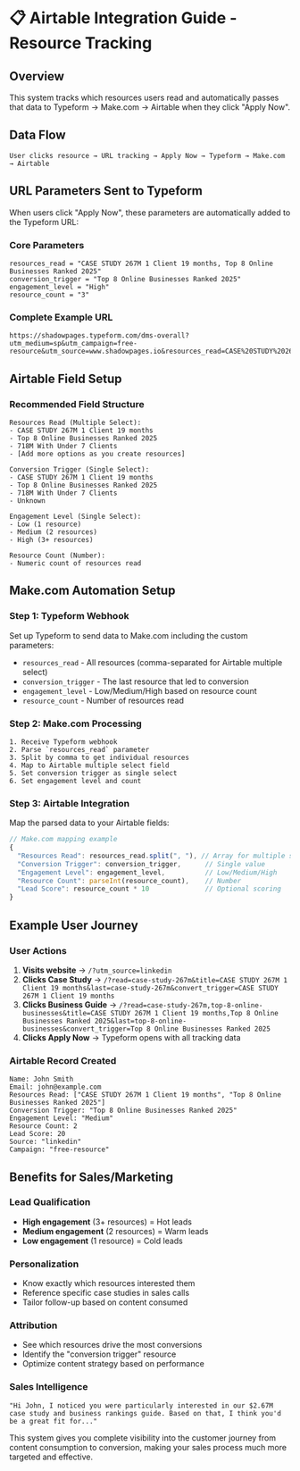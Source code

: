 # 📋 Airtable Integration Guide - Resource Tracking

## Overview
This system tracks which resources users read and automatically passes that data to Typeform → Make.com → Airtable when they click "Apply Now".

## Data Flow
```
User clicks resource → URL tracking → Apply Now → Typeform → Make.com → Airtable
```

## URL Parameters Sent to Typeform

When users click "Apply Now", these parameters are automatically added to the Typeform URL:

### Core Parameters
```
resources_read = "CASE STUDY 267M 1 Client 19 months, Top 8 Online Businesses Ranked 2025"
conversion_trigger = "Top 8 Online Businesses Ranked 2025"  
engagement_level = "High"
resource_count = "3"
```

### Complete Example URL
```
https://shadowpages.typeform.com/dms-overall?utm_medium=sp&utm_campaign=free-resource&utm_source=www.shadowpages.io&resources_read=CASE%20STUDY%20267M%201%20Client%2019%20months%2C%20Top%208%20Online%20Businesses%20Ranked%202025&conversion_trigger=Top%208%20Online%20Businesses%20Ranked%202025&engagement_level=High&resource_count=3
```

## Airtable Field Setup

### Recommended Field Structure
```
Resources Read (Multiple Select):
- CASE STUDY 267M 1 Client 19 months
- Top 8 Online Businesses Ranked 2025  
- 718M With Under 7 Clients
- [Add more options as you create resources]

Conversion Trigger (Single Select):
- CASE STUDY 267M 1 Client 19 months
- Top 8 Online Businesses Ranked 2025
- 718M With Under 7 Clients
- Unknown

Engagement Level (Single Select):
- Low (1 resource)
- Medium (2 resources) 
- High (3+ resources)

Resource Count (Number):
- Numeric count of resources read
```

## Make.com Automation Setup

### Step 1: Typeform Webhook
Set up Typeform to send data to Make.com including the custom parameters:
- `resources_read` - All resources (comma-separated for Airtable multiple select)
- `conversion_trigger` - The last resource that led to conversion
- `engagement_level` - Low/Medium/High based on resource count
- `resource_count` - Number of resources read

### Step 2: Make.com Processing
```
1. Receive Typeform webhook
2. Parse `resources_read` parameter 
3. Split by comma to get individual resources
4. Map to Airtable multiple select field
5. Set conversion trigger as single select
6. Set engagement level and count
```

### Step 3: Airtable Integration
Map the parsed data to your Airtable fields:
```javascript
// Make.com mapping example
{
  "Resources Read": resources_read.split(", "), // Array for multiple select
  "Conversion Trigger": conversion_trigger,      // Single value
  "Engagement Level": engagement_level,          // Low/Medium/High  
  "Resource Count": parseInt(resource_count),    // Number
  "Lead Score": resource_count * 10              // Optional scoring
}
```

## Example User Journey

### User Actions
1. **Visits website** → `/?utm_source=linkedin`
2. **Clicks Case Study** → `/?read=case-study-267m&title=CASE STUDY 267M 1 Client 19 months&last=case-study-267m&convert_trigger=CASE STUDY 267M 1 Client 19 months`
3. **Clicks Business Guide** → `/?read=case-study-267m,top-8-online-businesses&title=CASE STUDY 267M 1 Client 19 months,Top 8 Online Businesses Ranked 2025&last=top-8-online-businesses&convert_trigger=Top 8 Online Businesses Ranked 2025`
4. **Clicks Apply Now** → Typeform opens with all tracking data

### Airtable Record Created
```
Name: John Smith
Email: john@example.com
Resources Read: ["CASE STUDY 267M 1 Client 19 months", "Top 8 Online Businesses Ranked 2025"]
Conversion Trigger: "Top 8 Online Businesses Ranked 2025"
Engagement Level: "Medium"  
Resource Count: 2
Lead Score: 20
Source: "linkedin"
Campaign: "free-resource"
```

## Benefits for Sales/Marketing

### Lead Qualification
- **High engagement** (3+ resources) = Hot leads
- **Medium engagement** (2 resources) = Warm leads  
- **Low engagement** (1 resource) = Cold leads

### Personalization
- Know exactly which resources interested them
- Reference specific case studies in sales calls
- Tailor follow-up based on content consumed

### Attribution
- See which resources drive the most conversions
- Identify the "conversion trigger" resource
- Optimize content strategy based on performance

### Sales Intelligence
```
"Hi John, I noticed you were particularly interested in our $2.67M case study and business rankings guide. Based on that, I think you'd be a great fit for..."
```

This system gives you complete visibility into the customer journey from content consumption to conversion, making your sales process much more targeted and effective.